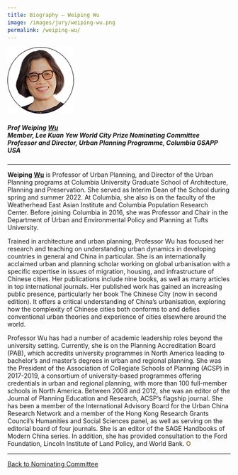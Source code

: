 ```yaml
---
title: Biography — Weiping Wu
image: /images/jury/weiping-wu.png
permalink: /weiping-wu/
---
```


<div style="width:150px"><img src="/images/jury/weiping-wu.png" alt="Weiping Wu" /></div>

##### **Prof Weiping <u>Wu</u>** <br> Member, Lee Kuan Yew World City Prize Nominating Committee <br> Professor and Director, Urban Planning Programme, Columbia GSAPP <br> USA

---

**Weiping <u>Wu</u>** is Professor of Urban Planning, and Director of the Urban Planning programs at Columbia University Graduate School of Architecture, Planning and Preservation. She served as Interim Dean of the School during spring and summer 2022. At Columbia, she also is on the faculty of the Weatherhead East Asian Institute and Columbia Population Research Center. Before joining Columbia in 2016, she was Professor and Chair in the Department of Urban and Environmental Policy and Planning at Tufts University.

Trained in architecture and urban planning, Professor Wu has focused her research and teaching on understanding urban dynamics in developing countries in general and China in particular. She is an internationally acclaimed urban and planning scholar working on global urbanisation with a specific expertise in issues of migration, housing, and infrastructure of Chinese cities. Her publications include nine books, as well as many articles in top international journals. Her published work has gained an increasing public presence, particularly her book The Chinese City (now in second edition). It offers a critical understanding of China’s urbanisation, exploring how the complexity of Chinese cities both conforms to and defies conventional urban theories and experience of cities elsewhere around the world. 

Professor Wu has had a number of academic leadership roles beyond the university setting. Currently, she is on the Planning Accreditation Board (PAB), which accredits university programmes in North America leading to bachelor’s and master’s degrees in urban and regional planning. She was the President of the Association of Collegiate Schools of Planning (ACSP) in 2017-2019, a consortium of university-based programmes offering credentials in urban and regional planning, with more than 100 full-member schools in North America. Between 2008 and 2012, she was an editor of the Journal of Planning Education and Research, ACSP’s flagship journal. She has been a member of the International Advisory Board for the Urban China Research Network and a member of the Hong Kong Research Grants Council’s Humanities and Social Sciences panel, as well as serving on the editorial board of four journals. She is an editor of the SAGE Handbooks of Modern China series. In addition, she has provided consultation to the Ford Foundation, Lincoln Institute of Land Policy, and World Bank. **<font color="#967942">O</font>**

---

[Back to Nominating Committee](/nominating-committee/)
